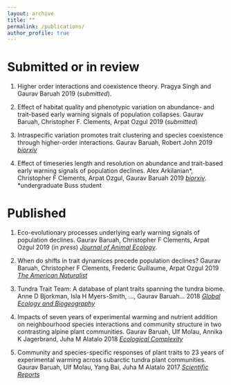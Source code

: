 ```yaml
---
layout: archive
title: ""
permalink: /publications/
author_profile: true
---
```

# Submitted or in review

1. Higher order interactions and coexistence theory. Pragya Singh and Gaurav Baruah 2019 (*submitted*).

2. Effect of habitat quality and phenotypic variation on abundance- and trait-based early warning signals of population collapses. Gaurav Baruah, Christopher F. Clements, Arpat Ozgul 2019 (*submitted*)

3. Intraspecific variation promotes trait clustering and species coexistence through higher-order interactions.
Gaurav Baruah, Robert John 2019 [*biorxiv*](https://www.biorxiv.org/content/10.1101/494757v2.abstract)

4. Effect of timeseries length and resolution on abundance and trait-based early warning signals of population declines.
Alex Arkilanian\*, Christopher F Clements, Arpat Ozgul, Gaurav Baruah 2019 [*biorxiv*](https://www.biorxiv.org/content/10.1101/568600v1.abstract).  \*undergraduate Buss student


# Published

1. Eco-evolutionary processes underlying early warning signals of population declines.
Gaurav Baruah, Christopher F Clements, Arpat Ozgul 2019 (in *press*) [*Journal of Animal Ecology*](https://www.biorxiv.org/content/10.1101/422915v3.abstract).

2. When do shifts in trait dynamices precede population declines?
Gaurav Baruah, Christopher F Clements, Frederic Guillaume, Arpat Ozgul 2019 [*The American Naturalist*](https://www.journals.uchicago.edu/doi/10.1086/702849)

3. Tundra Trait Team: A database of plant traits spanning the tundra biome.
Anne D Bjorkman, Isla H Myers-Smith, ..., Gaurav Baruah... 2018 [*Global Ecology and Biogeography*](https://onlinelibrary.wiley.com/doi/abs/10.1111/geb.12821)

4. Impacts of seven years of experimental warming and nutrient addition on neighbourhood species interactions and community structure in two contrasting alpine plant communities.
Gaurav Baruah, Ulf Molau, Annika K Jagerbrand, Juha M Alatalo 2018 [*Ecological Complexity*](https://www.sciencedirect.com/science/article/pii/S1476945X17301101)

5. Community and species-specific responses of plant traits to 23 years of experimental warming across subarctic tundra plant communities.
Gaurav Baruah, Ulf Molau, Yang Bai, Juha M Alatalo 2017 [*Scientific Reports*](https://www.nature.com/articles/s41598-017-02595-2)




